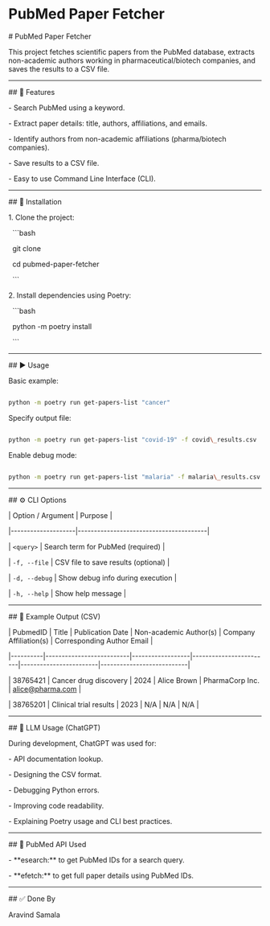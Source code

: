 # PubMed Paper Fetcher

\# PubMed Paper Fetcher



This project fetches scientific papers from the PubMed database, extracts non-academic authors working in pharmaceutical/biotech companies, and saves the results to a CSV file.



---



\## 🔧 Features



\- Search PubMed using a keyword.

\- Extract paper details: title, authors, affiliations, and emails.

\- Identify authors from non-academic affiliations (pharma/biotech companies).

\- Save results to a CSV file.

\- Easy to use Command Line Interface (CLI).



---



\## 🚀 Installation



1\. Clone the project:

&nbsp;  ```bash

&nbsp;  git clone <your-repository-url>

&nbsp;  cd pubmed-paper-fetcher

&nbsp;  ```



2\. Install dependencies using Poetry:

&nbsp;  ```bash

&nbsp;  python -m poetry install

&nbsp;  ```



---



\## ▶️ Usage



Basic example:

```bash

python -m poetry run get-papers-list "cancer"

```



Specify output file:

```bash

python -m poetry run get-papers-list "covid-19" -f covid\_results.csv

```



Enable debug mode:

```bash

python -m poetry run get-papers-list "malaria" -f malaria\_results.csv --debug

```



---



\## ⚙️ CLI Options



| Option / Argument | Purpose                                |

|--------------------|----------------------------------------|

| `<query>`          | Search term for PubMed (required)     |

| `-f, --file`       | CSV file to save results (optional)   |

| `-d, --debug`      | Show debug info during execution      |

| `-h, --help`       | Show help message                     |



---



\## 📂 Example Output (CSV)



| PubmedID | Title                   | Publication Date | Non-academic Author(s) | Company Affiliation(s) | Corresponding Author Email |

|----------|--------------------------|------------------|------------------------|------------------------|---------------------------|

| 38765421 | Cancer drug discovery     | 2024             | Alice Brown            | PharmaCorp Inc.        | alice@pharma.com          |

| 38765201 | Clinical trial results    | 2023             | N/A                    | N/A                    | N/A                       |



---



\## 🤖 LLM Usage (ChatGPT)



During development, ChatGPT was used for:

\- API documentation lookup.

\- Designing the CSV format.

\- Debugging Python errors.

\- Improving code readability.

\- Explaining Poetry usage and CLI best practices.



---



\## 🔬 PubMed API Used



\- \*\*esearch:\*\* to get PubMed IDs for a search query.

\- \*\*efetch:\*\* to get full paper details using PubMed IDs.



---



\## ✅ Done By



Aravind Samala



